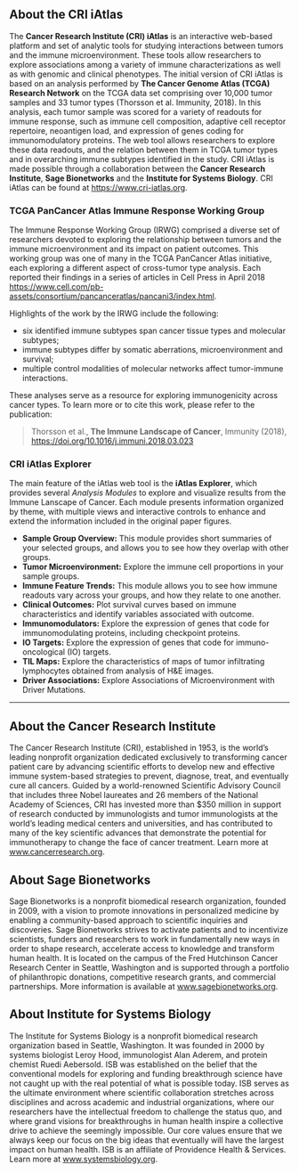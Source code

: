 ## About the CRI iAtlas

The **Cancer Research Institute (CRI) iAtlas** is an interactive web-based platform and set of analytic tools for studying interactions between tumors and the immune microenvironment. These tools allow researchers to explore associations among a variety of immune characterizations as well as with genomic and clinical phenotypes. The initial version of CRI iAtlas is based on an analysis performed by **The Cancer Genome Atlas (TCGA) Research Network** on the TCGA data set comprising over 10,000 tumor samples and 33 tumor types (Thorsson et al. Immunity, 2018). In this analysis, each tumor sample was scored for a variety of readouts for immune response, such as immune cell composition, adaptive cell receptor repertoire, neoantigen load, and expression of genes coding for immunomodulatory proteins. The web tool allows researchers to explore these data readouts, and the relation between them in TCGA tumor types and in overarching immune subtypes identified in the study. CRI iAtlas is made possible through a collaboration between the **Cancer Research Institute**, **Sage Bionetworks** and the **Institute for Systems Biology**. CRI iAtlas can be found at https://www.cri-iatlas.org.

### TCGA PanCancer Atlas Immune Response Working Group

The Immune Response Working Group (IRWG) comprised a diverse set of researchers devoted to exploring the relationship between tumors and the immune microenvironment and its impact on patient outcomes.  This working group was one of many in the TCGA PanCancer Atlas initiative, each exploring a different aspect of cross-tumor type analysis. Each reported their findings in a  series of articles in Cell Press in April 2018 https://www.cell.com/pb-assets/consortium/pancanceratlas/pancani3/index.html.

Highlights of the work by the IRWG include the following:

+ six identified immune subtypes span cancer tissue types and molecular subtypes;
+ immune subtypes differ by somatic aberrations, microenvironment and survival;
+ multiple control modalities of molecular networks affect tumor-immune interactions.

These analyses serve as a resource for exploring immunogenicity across cancer types. To learn more or to cite this work, please refer to the publication:

> Thorsson et al., **The Immune Landscape of Cancer**, Immunity (2018), https://doi.org/10.1016/j.immuni.2018.03.023

### CRI iAtlas Explorer

The main feature of the iAtlas web tool is the **iAtlas Explorer**, which provides several *Analysis Modules* to explore and visualize results from the Immune Lanscape of Cancer. Each module presents information organized by theme, with multiple views and interactive controls to enhance and extend the information included in the original paper figures.

+ **Sample Group Overview:** This module provides short summaries of your selected groups, and allows you to see how they overlap with other groups.
+ **Tumor Microenvironment:** Explore the immune cell proportions in your sample groups.
+ **Immune Feature Trends:** This module allows you to see how immune readouts vary across your groups, and how they relate to one another.
+ **Clinical Outcomes:** Plot survival curves based on immune characteristics and identify variables associated with outcome.
+ **Immunomodulators:** Explore the expression of genes that code for immunomodulating proteins, including checkpoint proteins.
+ **IO Targets:** Explore the expression of genes that code for immuno-oncological (IO) targets.
+ **TIL Maps:** Explore the characteristics of maps of tumor infiltrating lymphocytes obtained from analysis of H&E images.
+ **Driver Associations:** Explore Associations of Microenvironment with Driver Mutations.

---

## About the Cancer Research Institute

The Cancer Research Institute (CRI), established in 1953, is the world’s leading nonprofit organization dedicated exclusively to transforming cancer patient care by advancing scientific efforts to develop new and effective immune system-based strategies to prevent, diagnose, treat, and eventually cure all cancers. Guided by a world-renowned Scientific Advisory Council that includes three Nobel laureates and 26 members of the National Academy of Sciences, CRI has invested more than $350 million in support of research conducted by immunologists and tumor immunologists at the world’s leading medical centers and universities, and has contributed to many of the key scientific advances that demonstrate the potential for immunotherapy to change the face of cancer treatment. Learn more at www.cancerresearch.org.


## About Sage Bionetworks

Sage Bionetworks is a nonprofit biomedical research organization, founded in 2009, with a vision to promote innovations in personalized medicine by enabling a community-based approach to scientific inquiries and discoveries. Sage Bionetworks strives to activate patients and to incentivize scientists, funders and researchers to work in fundamentally new ways in order to shape research, accelerate access to knowledge and transform human health. It is located on the campus of the Fred Hutchinson Cancer Research Center in Seattle, Washington and is supported through a portfolio of philanthropic donations, competitive research grants, and commercial partnerships. More information is available at www.sagebionetworks.org.

## About Institute for Systems Biology

The Institute for Systems Biology is a nonprofit biomedical research organization based in Seattle, Washington. It was founded in 2000 by systems biologist Leroy Hood, immunologist Alan Aderem, and protein chemist Ruedi Aebersold. ISB was established on the belief that the conventional models for exploring and funding breakthrough science have not caught up with the real potential of what is possible today. ISB serves as the ultimate environment where scientific collaboration stretches across disciplines and across academic and industrial organizations, where our researchers have the intellectual freedom to challenge the status quo, and where grand visions for breakthroughs in human health inspire a collective drive to achieve the seemingly impossible. Our core values ensure that we always keep our focus on the big ideas that eventually will have the largest impact on human health. ISB is an affiliate of Providence Health & Services. Learn more at www.systemsbiology.org.
